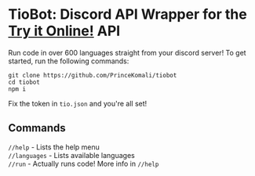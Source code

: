 # TioBot: Discord API Wrapper for the [Try it Online!](https://tio.run) API
Run code in over 600 languages straight from your discord server!
To get started, run the following commands:
```
git clone https://github.com/PrinceKomali/tiobot
cd tiobot
npm i
```
Fix the token in `tio.json` and you're all set!

## Commands
`//help` - Lists the help menu<br>
`//languages` - Lists available languages<br>
`//run` - Actually runs code! More info in `//help`
